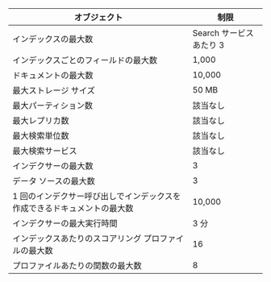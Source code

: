 | オブジェクト | 制限 |
| --- | --- |
| インデックスの最大数 |Search サービスあたり 3 |
| インデックスごとのフィールドの最大数 |1,000 |
| ドキュメントの最大数 |10,000 |
| 最大ストレージ サイズ |50 MB |
| 最大パーティション数 |該当なし |
| 最大レプリカ数 |該当なし |
| 最大検索単位数 |該当なし |
| 最大検索サービス |該当なし |
| インデクサーの最大数 |3 |
| データ ソースの最大数 |3 |
| 1 回のインデクサー呼び出しでインデックスを作成できるドキュメントの最大数 |10,000 |
| インデクサーの最大実行時間 |3 分 |
| インデックスあたりのスコアリング プロファイルの最大数 |16 |
| プロファイルあたりの関数の最大数 |8 |

<!---HONumber=AcomDC_1210_2015-->